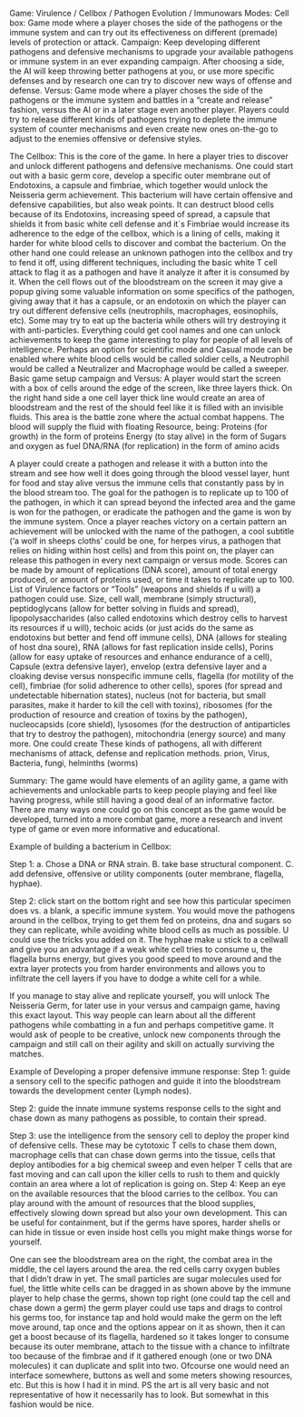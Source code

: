 Game: Virulence / Cellbox / Pathogen Evolution / Immunowars
Modes:
Cell box: Game mode where a player choses the side of the pathogens or the immune system and can try out its effectiveness on different (premade) levels of protection or attack.
Campaign: Keep developing different pathogens and defensive mechanisms to upgrade your available pathogens or immune system in an ever expanding campaign. After choosing a side, the AI will keep throwing better pathogens at you, or use more specific defenses and by research one can try to discover new ways of offense and defense.
Versus: Game mode where a player choses the side of the pathogens or the immune system and battles in a “create and release” fashion, versus the AI or in a later stage even another player. Players could try to release different kinds of pathogens trying to deplete the immune system of counter mechanisms and even create new ones on-the-go to adjust to the enemies offensive or defensive styles.

The Cellbox:
This is the core of the game. In here a player tries to discover and unlock different pathogens and defensive mechanisms. One could start out with a basic germ core, develop a specific outer membrane out of Endotoxins, a capsule and fimbriae, which together would unlock the Neisseria germ achievement. This bacterium will have certain offensive and defensive capabilities, but also weak points. It can destruct blood cells because of its Endotoxins, increasing speed of spread, a capsule that shields it from basic white cell defense and it`s Fimbriae would increase its adherence to the edge of the cellbox, which is a lining of cells, making it harder for white blood cells to discover and combat the bacterium. On the other hand one could release an unknown pathogen into the cellbox and try to fend it off, using different techniques, including the basic white T cell attack to flag it as a pathogen and have it analyze it after it is consumed by it. When the cell flows out of the bloodstream on the screen it may give a popup giving some valuable information on some specifics of the pathogen, giving away that it has a capsule, or an endotoxin on which the player can try out different defensive cells (neutrophils, macrophages, eosinophils, etc). Some may try to eat up the bacteria while others will try destroying it with anti-particles.
Everything could get cool names and one can unlock achievements to keep the game interesting to play for people of all levels of intelligence. Perhaps an option for scientific mode and Casual mode can be enabled where white blood cells would be called soldier cells, a Neutrophil would be called a Neutralizer and Macrophage would be called a sweeper.
Basic game setup campaign and Versus:
A player would start the screen with a box of cells around the edge of the screen, like three layers thick. On the right hand side a one cell layer thick line would create an area of bloodstream and the rest of the should feel like it is filled with an invisible fluids. This area is the battle zone where the actual combat happens.
The blood will supply the fluid with floating Resource, being: Proteins (for growth) in the form of proteins
Energy (to stay alive) in the form of Sugars and oxygen as fuel DNA/RNA (for replication) in the form of amino acids


A player could create a pathogen and release it with a button into the stream and see how well it does going through the blood vessel layer, hunt for food and stay alive versus the immune cells that constantly pass by in the blood stream too. The goal for the pathogen is to replicate up to 100 of the pathogen, in which it can spread beyond the infected area and the game is won for the pathogen, or eradicate the pathogen and the game is won by the immune system. Once a player reaches victory on a certain pattern an achievement will be unlocked with the name of the pathogen, a cool subtitle (‘a wolf in sheeps cloths’ could be one, for herpes virus, a pathogen that relies on hiding within host cells) and from this point on, the player can release this pathogen in every next campaign or versus mode. Scores can be made by amount of replications (DNA score), amount of total energy produced, or amount of proteins used, or time it takes to replicate up to 100.
List of Virulence factors or “Tools” (weapons and shields if u will) a pathogen could use.
Size, cell wall, membrane (simply structural), peptidoglycans (allow for better solving in fluids and spread), lipopolysaccharides (also called endotoxins which destroy cells to harvest its resources if u will), techoic acids (or just acids do the same as endotoxins but better and fend off immune cells), DNA (allows for stealing of host dna soure), RNA (allows for fast replication inside cells), Porins (allow for easy uptake of resources and enhance endurance of a cell), Capsule (extra defensive layer), envelop (extra defensive layer and a cloaking devise versus nonspecific immune cells, flagella (for motility of the cell), fimbriae (for solid adherence to other cells), spores (for spread and undetectable hibernation states), nucleus (not for bacteria, but small parasites, make it harder to kill the cell with toxins), ribosomes (for the production of resource and creation of toxins by the pathogen), nucleocapsids (core shield), lysosomes (for the destruction of antiparticles that try to destroy the pathogen), mitochondria (energy source) and many more.
One could create These kinds of pathogens, all with different mechanisms of attack, defense and replication methods.
prion, Virus, Bacteria, fungi, helminths (worms)

Summary: The game would have elements of an agility game, a game with achievements and unlockable parts to keep people playing and feel like having progress, while still having a good deal of an informative factor. There are many ways one could go on this concept as the game would be developed, turned into a more combat game, more a research and invent type of game or even more informative and educational.

Example of building a bacterium in Cellbox:

Step 1: a. Chose a DNA or RNA strain. B. take base structural component. C. add defensive, offensive or utility components (outer membrane, flagella, hyphae).

Step 2: click start on the bottom right and see how this particular specimen does vs. a blank, a specific immune system. You would move the pathogens around in the cellbox, trying to get them fed on proteins, dna and sugars so they can replicate, while avoiding white blood cells as much as possible. U could use the tricks you added on it. The hyphae make u stick to a cellwall and give you an advantage if a weak white cell tries to consume u, the flagella burns energy, but gives you good speed to move around and the extra layer protects you from harder environments and allows you to infiltrate the cell layers if you have to dodge a white cell for a while.

If you manage to stay alive and replicate yourself, you will unlock The Neisseria Germ, for later use in your versus and campaign game, having this exact layout. This way people can learn about all the different pathogens while combatting in a fun and perhaps competitive game. It would ask of people to be creative, unlock new components through the campaign and still call on their agility and skill on actually surviving the matches.

Example of Developing a proper defensive immune response:
Step 1: guide a sensory cell to the specific pathogen and guide it into the bloodstream towards the development center (Lymph nodes).

Step 2: guide the innate immune systems response cells to the sight and chase down as many pathogens as possible, to contain their spread.

Step 3: use the intelligence from the sensory cell to deploy the proper kind of defensive cells. These may be cytotoxic T cells to chase them down, macrophage cells that can chase down germs into the tissue, cells that deploy antibodies for a big chemical sweep and even helper T cells that are fast moving and can call upon the killer cells to rush to them and quickly contain an area where a lot of replication is going on.
Step 4: Keep an eye on the available resources that the blood carries to the cellbox. You can play around with the amount of resources that the blood supplies, effectively slowing down spread but also your own development. This can be useful for containment, but if the germs have spores, harder shells or can hide in tissue or even inside host cells you might make things worse for yourself.

One can see the bloodstream area on the right, the combat area in the middle, the cel layers around the area. the red cells carry oxygen bubles that I didn’t draw in yet. The small particles are sugar molecules used for fuel, the little white cells can be dragged in as shown above by the immune player to help chase the germs, shown top right (one could tap the cell and chase down a germ) the germ player could use taps and drags to control his germs too, for instance tap and hold would make the germ on the left move around, tap once and the options appear on it as shown, then it can get a boost because of its flagella, hardened so it takes longer to consume because its outer membrane, attach to the tissue with a chance to infiltrate too because of the fimbrae and if it gathered enough (one or two DNA molecules) it can duplicate and split into two. Ofcourse one would need an interface somewhere, buttons as well and some meters showing resources, etc. But this is how I had it in mind.
PS the art is all very basic and not representative of how it necessarily has to look. But somewhat in this fashion would be nice.
